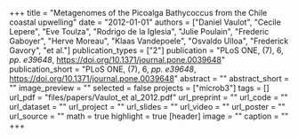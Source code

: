 +++
title = "Metagenomes of the Picoalga Bathycoccus from the Chile coastal upwelling"
date = "2012-01-01"
authors = ["Daniel Vaulot", "Cecile Lepere", "Eve Toulza", "Rodrigo de la Iglesia", "Julie Poulain", "Frederic Gaboyer", "Herve Moreau", "Klaas Vandepoele", "Osvaldo Ulloa", "Frederick Gavory", "et al."]
publication_types = ["2"]
publication = "PLoS ONE, (7), 6, _pp. e39648_, https://doi.org/10.1371/journal.pone.0039648"
publication_short = "PLoS ONE, (7), 6, _pp. e39648_, https://doi.org/10.1371/journal.pone.0039648"
abstract = ""
abstract_short = ""
image_preview = ""
selected = false
projects = ["microb3"]
tags = []
url_pdf = "files/papers/Vaulot_et al_2012.pdf"
url_preprint = ""
url_code = ""
url_dataset = ""
url_project = ""
url_slides = ""
url_video = ""
url_poster = ""
url_source = ""
math = true
highlight = true
[header]
image = ""
caption = ""
+++
